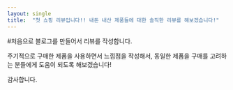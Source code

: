 ```yaml
---
layout: single
title:  "첫 쇼핑 리뷰입니다!! 내돈 내산 제품들에 대한 솔직한 리뷰를 해보겠습니다!"
---
```



#처음으로 블로그를 만들어서 리뷰를 작성합니다.

주기적으로 구매한 제품을 사용하면서 느낌점을 작성해서,
동일한 제품을 구매를 고려하는 분들에게 도움이 되도록 해보겠습니다!

감사합니다.
